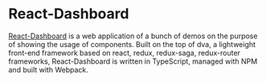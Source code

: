 # React-Dashboard
[React-Dashboard](https://shawn0630.github.io/react-dashboard) is a web application of a bunch of demos on the purpose of showing the usage of components. Built on the top of dva, a lightweight front-end framework based on react, redux, redux-saga, redux-router frameworks, React-Dashboard is written in TypeScript, managed with NPM and built with Webpack. 
